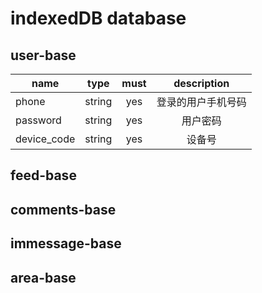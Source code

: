 # indexedDB database

## user-base

| name     | type     | must     | description |
|----------|:--------:|:--------:|:--------:|
| phone    		| string   | yes   | 登录的用户手机号码 |
| password 		| string   | yes   | 用户密码 |
| device_code   | string   | yes   | 设备号 |

## feed-base

## comments-base

## immessage-base

## area-base